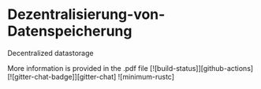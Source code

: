 # Dezentralisierung-von-Datenspeicherung
Decentralized datastorage

More information is provided in the .pdf file
[![build-status]][github-actions]
[![gitter-chat-badge]][gitter-chat]
![minimum-rustc]
